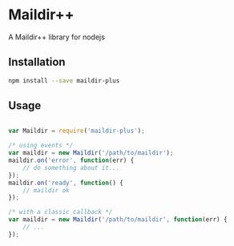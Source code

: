 # Maildir++

A Maildir++ library for nodejs

## Installation

```sh
npm install --save maildir-plus
```

## Usage

```javascript

var Maildir = require('maildir-plus');

/* using events */
var maildir = new Maildir('/path/to/maildir');
maildir.on('error', function(err) {
    // do something about it...
});
maildir.on('ready', function() {
    // maildir ok
});

/* with a classic callback */
var maildir = new Maildir('/path/to/maildir', function(err) {
    // ...
});

```
